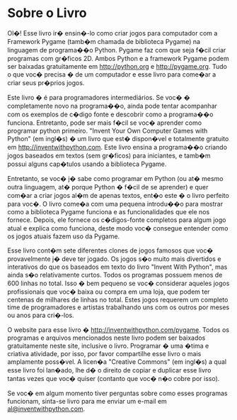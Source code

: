 # Sobre o Livro

Ol�! Esse livro ir� ensin�-lo como criar jogos para computador com a Framework Pygame (tamb�m chamada de biblioteca Pygame) na linguagem de 
programa��o Python. Pygame faz com que seja f�cil criar programas com gr�ficos 2D. Ambos Python e a framework Pygame podem ser baixadas
gratuitamente em http://python.org e http://pygame.org. Tudo o que voc� precisa � de um computador e esse livro para come�ar a criar seus 
pr�prios jogos.

Este livro � é para programadores intermediários. Se voc� � completamente novo na programa��o, ainda pode tentar acompanhar com os exemplos de
c�digo fonte e descobrir como a programa��o funciona. Entretanto, pode ser mais f�cil se voc� aprender como programar python primeiro.
"Invent Your Own Computer Games with Python" (em ingl�s) � um livro que est� dispon�vel e totalmente gratuito em http://inventwithpython.com.
Este livro ensina a programa��o criando jogos baseados em textos (sem gr�ficos) para iniciantes, e tamb�m possui alguns cap�tulos usando a 
biblioteca Pygame.

Entretanto, se voc� j� sabe como programar em Python (ou at� mesmo outra linguagem, at� porque Python � f�cil de se aprender) e quer com�ar
a criar jogos al�m de apenas textos, ent�o este � o livro perfeito para voc�. O livro come�a com uma pequena introdu��o para mostrar como a 
biblioteca Pygame funciona e as funcionalidades que ele nos fornece. Depois, ele fornece os c�digos-fonte completos para algum jogo atual e 
explica como funciona, deste modo voc� consegue entender como os jogos atuais fazem uso da Pygame.

Esse livro cont�m sete diferentes clones de jogos famosos que voc� provavelmente j� deve ter jogado. Os jogos s�o muito mais divertidos e
interativos do que os baseados em texto do livro "Invent With Python", mas ainda s�o relativamente curtos. Todos os programas possuem menos 
de 600 linhas no total. Isso � bem pequeno se voc� considerar aqueles jogos profissionais que voc� baixa ou compra em uma loja, que podem
ter centenas de milhares de linhas no total. Estes jogos requerem um completo time de programadores e artistas trabalhando uns com os outros
por meses ou anos para cri�-los.

O website para esse livro � http://inventwithpython.com/pygame. Todos os programas e arquivos mencionados neste livro podem ser baixados 
gratuitamente neste site, inclusive o livro. Programar � uma �tima e criativa atividade, por isso, por favor compartilhe esse livro o mais
amplamente poss�vel. A licen�a "Creative Commons" (em ingl�s) a qual esse livro foi lan�ado, lhe d� o direito de copiar e duplicar esse livro
tantas vezes que voc� quiser (contanto que voc� n�o cobre por isso).

Se voc� em algum momento tiver perguntas sobre como esses programas funcionam, sinta-se livro para me enviar um e-mail em 
al@inventwithpython.com.
